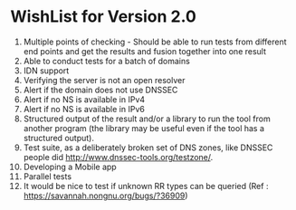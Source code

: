 WishList for Version 2.0
=========================

1. Multiple points of checking - Should be able to run tests from different end points and get the results and fusion together into one result
2. Able to conduct tests for a batch of domains
3. IDN support
4. Verifying the server is not an open resolver
5. Alert if the domain does not use DNSSEC
6. Alert if no NS is available in IPv4
7. Alert if no NS is available in IPv6
8. Structured output of the result and/or a library to run the tool
from another program (the library may be useful even if the tool has a
structured output).
9. Test suite, as a deliberately broken set of DNS zones, like DNSSEC
people did <http://www.dnssec-tools.org/testzone/>.
10. Developing a Mobile app
11. Parallel tests
12. It would be nice to test if unknown RR types can be queried (Ref :
https://savannah.nongnu.org/bugs/?36909)

